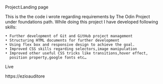 ﻿
Project:Landing page

This is the the code i wrote regarding requirements by The Odin Project under foundations path.
While doing this project I have developed following skills:

    • Further development of Git and GitHub project management
    • Structuring HTML documents for further development
    • Using flex box and responsive design to achieve the goal.
    • Improved CSS skills regarding selectors,image manipulation
    • Improved other useful CSS tricks like transitions,hover effect,
      position property,google fonts etc…


Live 

https://ezioauditore







